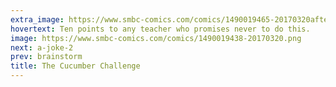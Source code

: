 ```yaml
---
extra_image: https://www.smbc-comics.com/comics/1490019465-20170320after.png
hovertext: Ten points to any teacher who promises never to do this.
image: https://www.smbc-comics.com/comics/1490019438-20170320.png
next: a-joke-2
prev: brainstorm
title: The Cucumber Challenge
---
```

